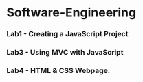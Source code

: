 # Software-Engineering

### Lab1 - Creating a JavaScript Project
### Lab3 - Using MVC with JavaScript
### Lab4 - HTML & CSS Webpage.
